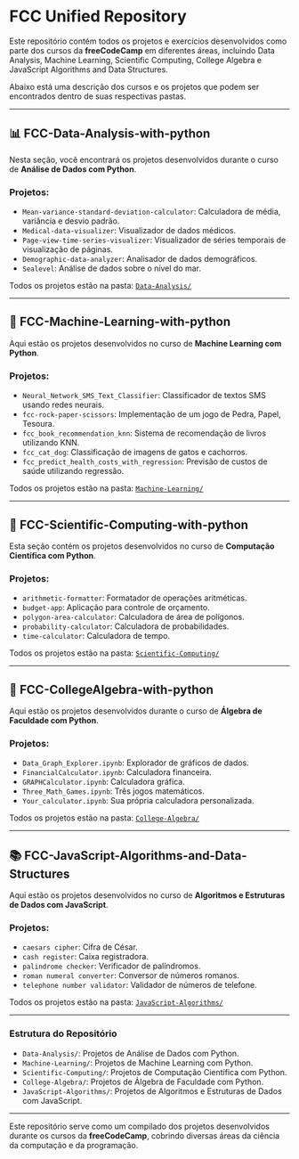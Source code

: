 # FCC Unified Repository

Este repositório contém todos os projetos e exercícios desenvolvidos como parte dos cursos da **freeCodeCamp** em diferentes áreas, incluindo Data Analysis, Machine Learning, Scientific Computing, College Algebra e JavaScript Algorithms and Data Structures.

Abaixo está uma descrição dos cursos e os projetos que podem ser encontrados dentro de suas respectivas pastas.

---

## 📊 FCC-Data-Analysis-with-python

Nesta seção, você encontrará os projetos desenvolvidos durante o curso de **Análise de Dados com Python**.

### Projetos:
- `Mean-variance-standard-deviation-calculator`: Calculadora de média, variância e desvio padrão.
- `Medical-data-visualizer`: Visualizador de dados médicos.
- `Page-view-time-series-visualizer`: Visualizador de séries temporais de visualização de páginas.
- `Demographic-data-analyzer`: Analisador de dados demográficos.
- `Sealevel`: Análise de dados sobre o nível do mar.

Todos os projetos estão na pasta: [`Data-Analysis/`](./Data-Analysis)

---

## 🤖 FCC-Machine-Learning-with-python

Aqui estão os projetos desenvolvidos no curso de **Machine Learning com Python**.

### Projetos:
- `Neural_Network_SMS_Text_Classifier`: Classificador de textos SMS usando redes neurais.
- `fcc-rock-paper-scissors`: Implementação de um jogo de Pedra, Papel, Tesoura.
- `fcc_book_recommendation_knn`: Sistema de recomendação de livros utilizando KNN.
- `fcc_cat_dog`: Classificação de imagens de gatos e cachorros.
- `fcc_predict_health_costs_with_regression`: Previsão de custos de saúde utilizando regressão.

Todos os projetos estão na pasta: [`Machine-Learning/`](./Machine-Learning)

---

## 🔬 FCC-Scientific-Computing-with-python

Esta seção contém os projetos desenvolvidos no curso de **Computação Científica com Python**.

### Projetos:
- `arithmetic-formatter`: Formatador de operações aritméticas.
- `budget-app`: Aplicação para controle de orçamento.
- `polygon-area-calculator`: Calculadora de área de polígonos.
- `probability-calculator`: Calculadora de probabilidades.
- `time-calculator`: Calculadora de tempo.

Todos os projetos estão na pasta: [`Scientific-Computing/`](./Scientific-Computing)

---

## 📐 FCC-CollegeAlgebra-with-python

Aqui estão os projetos desenvolvidos durante o curso de **Álgebra de Faculdade com Python**.

### Projetos:
- `Data_Graph_Explorer.ipynb`: Explorador de gráficos de dados.
- `FinancialCalculator.ipynb`: Calculadora financeira.
- `GRAPHCalculator.ipynb`: Calculadora gráfica.
- `Three_Math_Games.ipynb`: Três jogos matemáticos.
- `Your_calculator.ipynb`: Sua própria calculadora personalizada.

Todos os projetos estão na pasta: [`College-Algebra/`](./College-Algebra)

---

## 📚 FCC-JavaScript-Algorithms-and-Data-Structures

Aqui estão os projetos desenvolvidos no curso de **Algoritmos e Estruturas de Dados com JavaScript**.

### Projetos:
- `caesars cipher`: Cifra de César.
- `cash register`: Caixa registradora.
- `palindrome checker`: Verificador de palíndromos.
- `roman numeral converter`: Conversor de números romanos.
- `telephone number validator`: Validador de números de telefone.

Todos os projetos estão na pasta: [`JavaScript-Algorithms/`](./JavaScript-Algorithms)

---

### Estrutura do Repositório

- `Data-Analysis/`: Projetos de Análise de Dados com Python.
- `Machine-Learning/`: Projetos de Machine Learning com Python.
- `Scientific-Computing/`: Projetos de Computação Científica com Python.
- `College-Algebra/`: Projetos de Álgebra de Faculdade com Python.
- `JavaScript-Algorithms/`: Projetos de Algoritmos e Estruturas de Dados com JavaScript.

---

Este repositório serve como um compilado dos projetos desenvolvidos durante os cursos da **freeCodeCamp**, cobrindo diversas áreas da ciência da computação e da programação.

